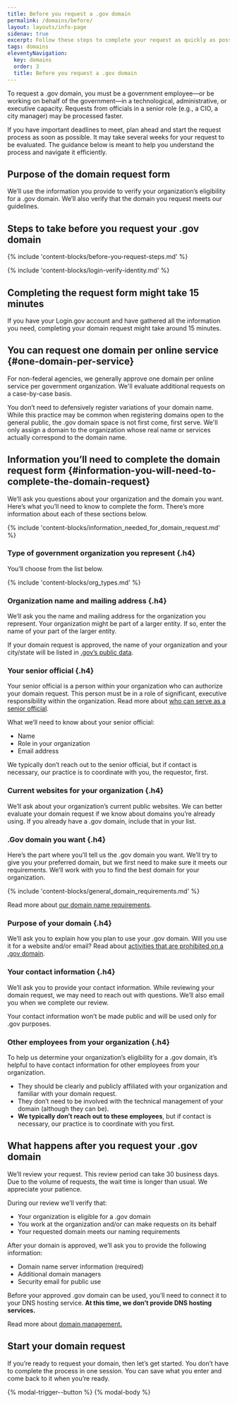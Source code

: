 ```yaml
---
title: Before you request a .gov domain
permalink: /domains/before/
layout: layouts/info-page
sidenav: true
excerpt: Follow these steps to complete your request as quickly as possible
tags: domains
eleventyNavigation:
  key: domains
  order: 3
  title: Before you request a .gov domain
---
```


To request a .gov domain, you must be a government employee—or be working on behalf of the government—in a technological, administrative, or executive capacity. Requests from officials in a senior role (e.g., a CIO, a city manager) may be processed faster.
 
If you have important deadlines to meet, plan ahead and start the request process as soon as possible. It may take several weeks for your request to be evaluated. The guidance below is meant to help you understand the process and navigate it efficiently. 

## Purpose of the domain request form

We’ll use the information you provide to verify your organization’s eligibility for a .gov domain. We’ll also verify that the domain you request meets our guidelines. 

## Steps to take before you request your .gov domain

{% include 'content-blocks/before-you-request-steps.md' %}

{% include 'content-blocks/login-verify-identity.md' %}

## Completing the request form might take 15 minutes

If you have your Login.gov account and have gathered all the information you need, completing your domain request might take around 15 minutes.

## You can request one domain per online service {#one-domain-per-service}

For non-federal agencies, we generally approve one domain per online service per government organization. We'll evaluate additional requests on a case-by-case basis.

You don’t need to defensively register variations of your domain name. While this practice may be common when registering domains open to the general public, the .gov domain space is not first come, first serve. We'll only assign a domain to the organization whose real name or services actually correspond to the domain name.

## Information you’ll need to complete the domain request form {#information-you-will-need-to-complete-the-domain-request}

We’ll ask you questions about your organization and the domain you want. Here’s what you’ll need to know to complete the form. There’s more information about each of these sections below.

{% include 'content-blocks/information_needed_for_domain_request.md' %}

### Type of government organization you represent {.h4}

You’ll choose from the list below. 

{% include 'content-blocks/org_types.md' %}

### Organization name and mailing address {.h4}

We’ll ask you the name and mailing address for the organization you represent. Your organization might be part of a larger entity. If so, enter the name of your part of the larger entity. 

If your domain request is approved, the name of your organization and your city/state will be listed in [.gov’s public data](../../about/data/).

### Your senior official {.h4}

Your senior official is a person within your organization who can authorize your domain request. This person must be in a role of significant, executive responsibility within the organization. Read more about [who can serve as a senior official](../eligibility/#you-must-have-approval-from-a-senior-official-within-your-organization).

What we’ll need to know about your senior official:
- Name
- Role in your organization
- Email address

We typically don’t reach out to the senior official, but if contact is necessary, our practice is to coordinate with you, the requestor, first. 

### Current websites for your organization {.h4}

We’ll ask about your organization’s current public websites. We can better evaluate your domain request if we know about domains you’re already using. If you already have a .gov domain, include that in your list.

### .Gov domain you want {.h4}

Here’s the part where you’ll tell us the .gov domain you want. We’ll try to give you your preferred domain, but we first need to make sure it meets our requirements. We’ll work with you to find the best domain for your organization.

{% include 'content-blocks/general_domain_requirements.md' %}

Read more about [our domain name requirements](../choosing/).

### Purpose of your domain {.h4}

We’ll ask you to explain how you plan to use your .gov domain. Will you use it for a website and/or email? Read about [activities that are prohibited on a .gov domain](../requirements/).

### Your contact information {.h4}
We’ll ask you to provide your contact information. While reviewing your domain request, we may need to reach out with questions. We’ll also email you when we complete our review.

Your contact information won’t be made public and will be used only for .gov purposes.

### Other employees from your organization {.h4}

To help us determine your organization’s eligibility for a .gov domain, it’s helpful to have contact information for other employees from your organization.

- They should be clearly and publicly affiliated with your organization and familiar with your domain request. 
- They don’t need to be involved with the technical management of your domain (although they can be).
- **We typically don’t reach out to these employees**, but if contact is necessary, our practice is to coordinate with you first.

## What happens after you request your .gov domain

We’ll review your request. This review period can take 30 business days. Due to the volume of requests, the wait time is longer than usual. We appreciate your patience. 

During our review we’ll verify that:
- Your organization is eligible for a .gov domain
- You work at the organization and/or can make requests on its behalf 
- Your requested domain meets our naming requirements 

After your domain is approved, we’ll ask you to provide the following information:
- Domain name server information (required)
- Additional domain managers
- Security email for public use

Before your approved .gov domain can be used, you’ll need to connect it to your DNS hosting service. **At this time, we don’t provide DNS hosting services.**

Read more about [domain management.](../../help/domain-management/)


## Start your domain request

If you’re ready to request your domain, then let’s get started. You don’t have to complete the process in one session. You can save what you enter and come back to it when you’re ready. 

{% modal-trigger--button %}
{% modal-body %}
 
